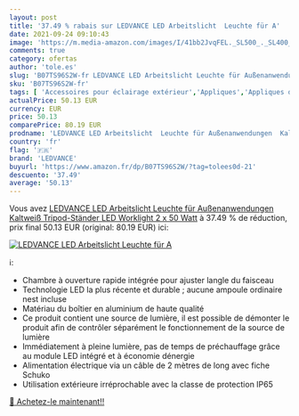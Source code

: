 ```yaml
---
layout: post
title: '37.49 % rabais sur LEDVANCE LED Arbeitslicht  Leuchte für A'
date: 2021-09-24 09:10:43
image: 'https://m.media-amazon.com/images/I/41bb2JvqFEL._SL500_._SL400_.jpg'
comments: true
category: ofertas
author: 'tole.es'
slug: 'B07TS96S2W-fr LEDVANCE LED Arbeitslicht Leuchte für Außenanwendungen...'
sku: 'B07TS96S2W-fr'
tags: [ 'Accessoires pour éclairage extérieur','Appliques','Appliques de type bougeoir','Luminaires et Éclairage','Luminaires et éclairage','Luminaires extérieur','Luminaires intérieur','ledvance', ]
actualPrice: 50.13 EUR
currency: EUR
price: 50.13
comparePrice: 80.19 EUR
prodname: 'LEDVANCE LED Arbeitslicht  Leuchte für Außenanwendungen  Kaltweiß  Tripod-Ständer  LED Worklight  2 x 50 Watt'
country: 'fr'
flag: '🇫🇷'
brand: 'LEDVANCE'
buyurl: 'https://www.amazon.fr/dp/B07TS96S2W/?tag=tolees0d-21'
descuento: '37.49'
average: '50.13'
---
```


Vous avez [LEDVANCE LED Arbeitslicht  Leuchte für Außenanwendungen  Kaltweiß  Tripod-Ständer  LED Worklight  2 x 50 Watt](https://www.amazon.fr/dp/B07TS96S2W/?tag=tolees0d-21)  à  37.49 % de réduction, prix final  50.13 EUR (original: 80.19 EUR) ici:

[![LEDVANCE LED Arbeitslicht  Leuchte für A](https://m.media-amazon.com/images/I/41bb2JvqFEL._SL500_._SL400_.jpg)](https://www.amazon.fr/dp/B07TS96S2W/?tag=tolees0d-21)

ℹ️:

- Chambre à ouverture rapide intégrée pour ajuster langle du faisceau
- Technologie LED la plus récente et durable ; aucune ampoule ordinaire nest incluse
- Matériau du boîtier en aluminium de haute qualité
- Ce produit contient une source de lumière, il est possible de démonter le produit afin de contrôler séparément le fonctionnement de la source de lumière
- Immédiatement à pleine lumière, pas de temps de préchauffage grâce au module LED intégré et à économie dénergie
- Alimentation électrique via un câble de 2 mètres de long avec fiche Schuko
- Utilisation extérieure irréprochable avec la classe de protection IP65

[🛒 Achetez-le maintenant!!](https://www.amazon.fr/dp/B07TS96S2W/?tag=tolees0d-21)
